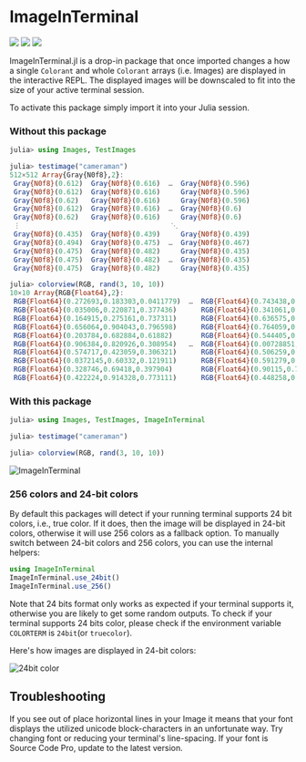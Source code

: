 # ImageInTerminal

[![][action-img]][action-url]
[![][pkgeval-img]][pkgeval-url]
[![][codecov-img]][codecov-url]

ImageInTerminal.jl is a drop-in package that once imported
changes a how a single `Colorant` and whole `Colorant` arrays (i.e.
Images) are displayed in the interactive REPL.
The displayed images will be downscaled to fit into the size of
your active terminal session.

To activate this package simply import it into your Julia session.

### Without this package

```julia
julia> using Images, TestImages

julia> testimage("cameraman")
512×512 Array{Gray{N0f8},2}:
 Gray{N0f8}(0.612)  Gray{N0f8}(0.616)  …  Gray{N0f8}(0.596)
 Gray{N0f8}(0.612)  Gray{N0f8}(0.616)     Gray{N0f8}(0.596)
 Gray{N0f8}(0.62)   Gray{N0f8}(0.616)     Gray{N0f8}(0.596)
 Gray{N0f8}(0.612)  Gray{N0f8}(0.616)  …  Gray{N0f8}(0.6)
 Gray{N0f8}(0.62)   Gray{N0f8}(0.616)     Gray{N0f8}(0.6)
 ⋮                                     ⋱
 Gray{N0f8}(0.435)  Gray{N0f8}(0.439)     Gray{N0f8}(0.439)
 Gray{N0f8}(0.494)  Gray{N0f8}(0.475)  …  Gray{N0f8}(0.467)
 Gray{N0f8}(0.475)  Gray{N0f8}(0.482)     Gray{N0f8}(0.435)
 Gray{N0f8}(0.475)  Gray{N0f8}(0.482)  …  Gray{N0f8}(0.435)
 Gray{N0f8}(0.475)  Gray{N0f8}(0.482)     Gray{N0f8}(0.435)

julia> colorview(RGB, rand(3, 10, 10))
10×10 Array{RGB{Float64},2}:
 RGB{Float64}(0.272693,0.183303,0.0411779)  …  RGB{Float64}(0.743438,0.903394,0.0491672)
 RGB{Float64}(0.035006,0.220871,0.377436)      RGB{Float64}(0.341061,0.145152,0.675675)
 RGB{Float64}(0.164915,0.275161,0.737311)      RGB{Float64}(0.636575,0.460115,0.255893)
 RGB{Float64}(0.656064,0.904043,0.796598)      RGB{Float64}(0.764059,0.573298,0.373081)
 RGB{Float64}(0.203784,0.682884,0.61882)       RGB{Float64}(0.544405,0.934227,0.995363)
 RGB{Float64}(0.906384,0.820926,0.308954)   …  RGB{Float64}(0.00728851,0.996279,0.620743)
 RGB{Float64}(0.574717,0.423059,0.306321)      RGB{Float64}(0.506259,0.138856,0.322121)
 RGB{Float64}(0.0372145,0.60332,0.121911)      RGB{Float64}(0.591279,0.74032,0.876621)
 RGB{Float64}(0.328746,0.69418,0.397904)       RGB{Float64}(0.90115,0.734102,0.893911)
 RGB{Float64}(0.422224,0.914328,0.773111)      RGB{Float64}(0.448258,0.955572,0.0445449)
```

### With this package

```julia
julia> using Images, TestImages, ImageInTerminal

julia> testimage("cameraman")

julia> colorview(RGB, rand(3, 10, 10))
```

![ImageInTerminal](https://cloud.githubusercontent.com/assets/10854026/22923639/92e3b164-f2a2-11e6-85ea-b92bdc4a63e0.png)

### 256 colors and 24-bit colors

By default this packages will detect if your running terminal supports
24 bit colors, i.e., true color. If it does, then the image will be
displayed in 24-bit colors, otherwise it will use 256 colors as a fallback
option. To manually switch between 24-bit colors and 256 colors, you can
use the internal helpers:

```julia
using ImageInTerminal
ImageInTerminal.use_24bit()
ImageInTerminal.use_256()
```

Note that 24 bits format only works as expected if your terminal supports it,
otherwise you are likely to get some random outputs. To check if your terminal
supports 24 bits color, please check if the environment variable `COLORTERM` is
`24bit`(or `truecolor`).

Here's how images are displayed in 24-bit colors:

![24bit color](https://user-images.githubusercontent.com/8684355/76688030-26169b80-6664-11ea-96da-72e348835634.png)


## Troubleshooting

If you see out of place horizontal lines in your Image it means
that your font displays the utilized unicode block-characters
in an unfortunate way. Try changing font or reducing your
terminal's line-spacing. If your font is Source Code Pro, update to
the latest version.


<!-- URLS -->

[pkgeval-img]: https://juliaci.github.io/NanosoldierReports/pkgeval_badges/I/ImageInTerminal.svg
[pkgeval-url]: https://juliaci.github.io/NanosoldierReports/pkgeval_badges/report.html
[action-img]: https://github.com/JuliaImages/ImageInTerminal.jl/workflows/Unit%20test/badge.svg
[action-url]: https://github.com/JuliaImages/ImageInTerminal.jl/actions
[codecov-img]: https://codecov.io/github/JuliaImages/ImageInTerminal.jl/coverage.svg?branch=master
[codecov-url]: https://codecov.io/github/JuliaImages/ImageInTerminal.jl?branch=master
